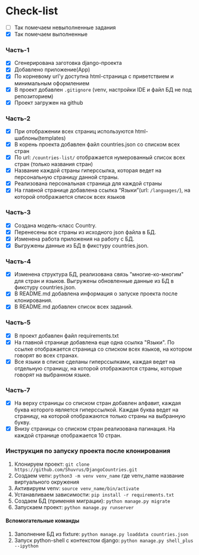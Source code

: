# Check-list
- [ ] Так помечаем невыполненные задания
- [x] Так помечаем выполненные

### Часть-1
- [x] Сгенерирована заготовка django-проекта
- [x] Добавлено приложение(App)
- [x] По корневому url'у доступна html-страница с приветствием и минимальным оформлением
- [x] В проект добавлен `.gitignore` (venv, настройки IDE и файл БД не под репозиторием)
- [x] Проект загружен на github

### Часть-2
- [x] При отображении всех страниц используются html-шаблоны(templates)
- [x] В корень проекта добавлен файл countries.json со списком всех стран
- [x] По url: `/countries-list/` отображается нумерованный список всех стран (только названия стран)
- [x] Название каждой страны гиперссылка, которая ведет на персональную страницу данной страны.
- [x] Реализована персональная страница для каждой страны
- [x] На главной странице добавлена ссылка “Языки”(url: `/languages/`), на которой отображается список всех языков

### Часть-3
- [x] Создана модель-класс Country.
- [x] Перенесены все страны из исходного json файла в БД.
- [x] Изменена работа приложения на работу с БД.
- [x] Выгружены данные из БД в фикстуру countries.json.

### Часть-4
- [x] Изменена структура БД, реализована связь "многие-ко-многим" для стран и языков. Выгружены обновленные данные из БД в фикстуру countries.json.
- [x] В README.md добавлена информация о запуске проекта после клонирования.
- [x] В README.md добавлен список всех заданий.

### Часть-5
- [x] В проект добавлен файл requirements.txt
- [x] На главной странице добавлена еще одна ссылка "Языки". По ссылке отображается страница со списком всех языков, на котором говорят во всех странах.
- [x] Все языки в списке сделаны гиперссылками, каждая ведет на отдельную страницу, на которой отображаются страны, которые говорят на выбранном языке.

### Часть-7
- [x] На верху страницы со списком стран добавлен алфавит, каждая буква которого является гиперссылкой. Каждая буква ведет на страницу, на которой отображаются только страны на выбранную букву.
- [x] Внизу страницы со списком стран реализована пагинация. На каждой странице отображается 10 стран.

### Инструкция по запуску проекта после клонирования
1. Клонируем проект: `git clone https://github.com/Shuvrus/DjangoCountries.git`
2. Создаем venv: `python3 -m venv venv_name` где venv_name название виртуального окружения
3. Активируем venv: `source venv_name/bin/activate`
4. Устанавливаем зависимости: `pip install -r requirements.txt`
5. Создаем БД (применяя миграции): `python manage.py migrate`
6. Запускаем проект: `python manage.py runserver`

#### Вспомогательные команды
1. Заполнение БД из fixture: `python manage.py loaddata countries.json`
2. Запуск python-shell с контекстом django: `python manage.py shell_plus --ipython`